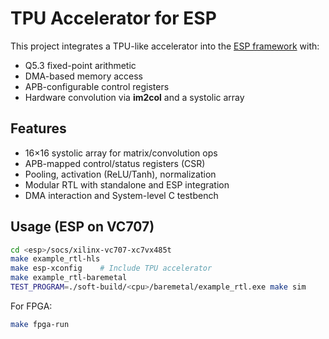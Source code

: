 # TPU Accelerator for ESP

This project integrates a TPU-like accelerator into the [ESP framework](https://www.esp.cs.columbia.edu/) with:

- Q5.3 fixed-point arithmetic
- DMA-based memory access
- APB-configurable control registers
- Hardware convolution via **im2col** and a systolic array

## Features

- 16×16 systolic array for matrix/convolution ops
- APB-mapped control/status registers (CSR)
- Pooling, activation (ReLU/Tanh), normalization
- Modular RTL with standalone and ESP integration
- DMA interaction and System-level C testbench

## Usage (ESP on VC707)

```bash
cd <esp>/socs/xilinx-vc707-xc7vx485t
make example_rtl-hls
make esp-xconfig    # Include TPU accelerator
make example_rtl-baremetal
TEST_PROGRAM=./soft-build/<cpu>/baremetal/example_rtl.exe make sim
````

For FPGA:

```bash
make fpga-run
```
